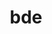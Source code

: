 ---
layout: playlist
title: bde
section: College
embed: '<iframe class="playlist" src="about:blank" data-src="https://open.spotify.com/embed/playlist/5u1BNV5LtxzHvbxLMpaJXH" width="300" height="380" frameborder="0" allowtransparency="true" allow="encrypted-media"></iframe>'
story: huh
order: 17
---